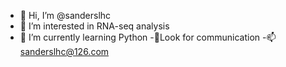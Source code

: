 - 👋 Hi, I’m @sanderslhc
- 👀 I’m interested in RNA-seq analysis
- 🌱 I’m currently learning Python
-💞️Look for communication
-📫sanderslhc@126.com

<!---
sanderslhc/sanderslhc is a ✨ special ✨ repository because its `README.md` (this file) appears on your GitHub profile.
You can click the Preview link to take a look at your changes.
--->
